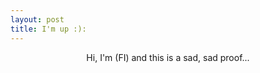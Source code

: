 ```yaml
---
layout: post
title: I'm up :): 
---
```

<p style="text-align:center">Hi, I'm (FI) and this is a sad, sad proof...</p> 